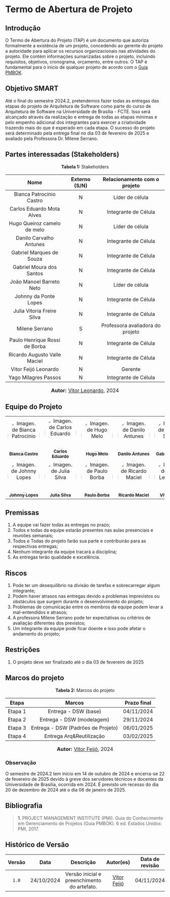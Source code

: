 # Termo de Abertura de Projeto

## Introdução

O Termo de Abertura do Projeto (TAP) é um documento que autoriza formalmente a existência de um projeto, concedendo ao gerente do projeto a autoridade para aplicar os recursos organizacionais nas atividades do projeto. Ele contém informações sumarizadas sobre o projeto, incluindo requisitos, objetivos, cronograma, orçamento, entre outros. O TAP é fundamental para o início de qualquer projeto de acordo com o [Guia PMBOK](#anchor_1).

## Objetivo SMART

Até o final do semestre 2024.2, pretendemos fazer todas as entregas das etapas do projeto de Arquitetura de Software como parte do curso de Arquitetura de Software na Universidade de Brasília - FCTE. Isso será alcançado através da realização e entrega de todas as etapas mínimas e pelo empenho adicional dos integrantes para exercer a criatividade trazendo mais do que é esperado em cada etapa. O sucesso do projeto será determinado pela entrega final no dia 03 de fevereiro de 2025 e avaliado pela Professora Dr. Milene Serrano.

## Partes interessadas (Stakeholders)

<p align="center" > <strong> Tabela 1:</Strong> Stakeholders</font> <gitbr></p>

<center>

| Nome | Externo (S/N) | Relacionamento com o projeto |
| :-: | :-: | :-: |
| Bianca Patrocínio Castro | N  | Líder de célula |
| Carlos Eduardo Mota Alves | N  | Integrante de Célula |
| Hugo Queiroz camelo de melo | N  | Líder de célula |
| Danilo Carvalho Antunes | N  | Integrante de Célula |
| Gabriel Marques de Souza | N  | Integrante de Célula |
| Gabriel Moura dos Santos | N  | Integrante de Célula |
| João Manoel Barreto Neto | N  | Líder de célula |
| Johnny da Ponte Lopes | N  | Integrante de Célula |
| Julia Vitoria Freire Silva | N  | Integrante de Célula|
| Milene Serrano | S  | Professora avaliadora do projeto |
| Paulo Henrique Rossi de Borba | N  | Integrante de Célula |
| Ricardo Augusto Valle Maciel | N  | Integrante de Célula |
| Vitor Feijó Leonardo | N  | Gerente |
| Yago Milagres Passos | N  | Integrante de Célula |

</center>

<font size="3"><p style="text-align: center"><b>Autor:</b>  [Vitor Leonardo](https://github.com/vitorfleonardo), 2024</p></font>

## Equipe do Projeto

<center>

<table style="width: 100%;">
  <tr>
    <td align="center"><a href="https://github.com/BiancaPatrocinio7"><img style="border-radius: 50%;" src="https://github.com/BiancaPatrocinio7.png" width="100px;" alt="Imagem de Bianca Patrocínio"/><br /><sub><b>Bianca Castro</b></sub></a></td>
    <td align="center"><a href="https://github.com/CADU110"><img style="border-radius: 50%;" src="https://github.com/CADU110.png" width="100px;" alt="Imagem de Carlos Eduardo"/><br /><sub><b>Carlos Eduardo</b></sub></a></td>
    <td align="center"><a href="https://github.com/melohugo"><img style="border-radius: 50%;" src="https://github.com/melohugo.png" width="100px;" alt="Imagem de Hugo Melo"/><br /><sub><b>Hugo Melo</b></sub></a></td>
    <td align="center"><a href="https://github.com/Danilo-Carvalho-Antunes"><img style="border-radius: 50%;" src="https://github.com/Danilo-Carvalho-Antunes.png" width="100px;" alt="Imagem de Danilo Antunes"/><br /><sub><b>Danilo Antunes</b></sub></a></td>
    <td align="center"><a href="https://github.com/GabrielMS00"><img style="border-radius: 50%;" src="https://github.com/GabrielMS00.png" width="100px;" alt="Imagem de Gabriel Souza"/><br /><sub><b>Gabriel Souza</b></sub></a></td>
    <td align="center"><a href="https://github.com/thegm445"><img style="border-radius: 50%;" src="https://github.com/thegm445.png" width="100px;" alt="Imagem de Gabriel Santos"/><br /><sub><b>Gabriel Santos</b></sub></a></td>
    <td align="center"><a href="https://github.com/JoaoBarreto03"><img style="border-radius: 50%;" src="https://github.com/JoaoBarreto03.png" width="100px;" alt="Imagem de João Barreto"/><br /><sub><b>João Barreto</b></sub></a></td>
  </tr>  
    <td align="center"><a href="https://github.com/Johnnylopess"><img style="border-radius: 50%;" src="https://github.com/Johnnylopess.png" width="100px;" alt="Imagem de Johnny Lopes"/><br /><sub><b>Johnny Lopes</b></sub></a></td>
    <td align="center"><a href="https://github.com/juhvitoria4"><img style="border-radius: 50%;" src="https://github.com/juhvitoria4.png" width="100px;" alt="Imagem de Julia Silva"/><br /><sub><b>Julia Silva</b></sub></a></td>
    <td align="center"><a href="https://github.com/paulohborba"><img style="border-radius: 50%;" src="https://github.com/paulohborba.png" width="100px;" alt="Imagem de Paulo Borba"/><br /><sub><b>Paulo Borba</b></sub></a></td>
    <td align="center"><a href="https://github.com/avmricardo"><img style="border-radius: 50%;" src="https://github.com/avmricardo.png" width="100px;" alt="Imagem de Ricardo Maciel"/><br /><sub><b>Ricardo Maciel</b></sub></a></td>
    <td align="center"><a href="https://github.com/vitorfleonardo"><img style="border-radius: 50%;" src="https://github.com/vitorfleonardo.png" width="100px;" alt="Imagem de Vitor Leonardo"/><br /><sub><b>Vitor Feijó</b></sub></a></td>
    <td align="center"><a href="https://github.com/yagompassos"><img style="border-radius: 50%;" src="https://github.com/yagompassos.png" width="100px;" alt="Imagem de Yago Passos"/><br /><sub><b>Yago Passos</b></sub></a></td>
  </tr>
</table>

</center>

## Premissas

01) A equipe vai fazer todas as entregas no prazo; <br>
02) Todos e todas da equipe estarão presentes nas aulas presenciais e reuniões semanais;<br>
03) Todos e Todas do projeto farão sua parte e contribuirão para as respectivas entregas;<br>
04) Nenhum integrante da equipe tracará a disciplina;<br>
05) As entregas terão qualidade e excelência.<br>

## Riscos

01) Pode ter um desequilíbrio na divisão de tarefas e sobrecarregar algum integrante;<br>
02) Podem haver atrasos nas entregas devido a problemas imprevistos ou obstáculos que surgem durante o desenvolvimento do projeto;<br>
03) Problemas de comunicação entre os membros da equipe podem levar a mal-entendidos e atrasos;<br>
04) A professora Milene Serrano pode ter expectativas ou critérios de avaliação diferentes dos previstos;<br>
05) Um integrante da equipe pode ficar doente e isso pode afetar o andamento do projeto;<br>

## Restrições

01) O projeto deve ser finalizado até o dia 03 de fevereiro de 2025<br>

## Marcos do projeto

<p align="center" > <strong> Tabela 2:</Strong> Marcos do projeto</font> <gitbr></p>

<center>

| Etapa | Marcos | Prazo final |
| :-: | :-: | :-: |
| Etapa 1 |  Entrega - DSW (base) | 04/11/2024 |
| Etapa 2 |  Entrega - DSW (modelagem) | 29/11/2024 |
| Etapa 3 |  Entrega - DSW (Padrões de Projeto) | 06/01/2025 |
| Etapa 4 |  Entrega Arq&Reutilização | 03/02/2025 |

</center>

<font size="3"><p style="text-align: center"><b>Autor:</b> [Vitor Feijó](https://github.com/vitorfleonardo), 2024</p></font>

### Observação

O semestre de 2024.2 tem início em 14 de outubro de 2024 e encerra-se 22 de fevereiro de 2025 devido à greve dos servidores técnicos e docentes da Universidade de Brasília, ocorrida em 2024. É previsto um recesso do dia 20 de dezembro de 2024 até o dia 06 de janeiro de 2025.

## Bibliografia

> <a id="anchor_1">1.</a> PROJECT MANAGEMENT INSTITUTE (PMI). Guia do Conhecimento em Gerenciamento de Projetos (Guia PMBOK). 6 ed. Estados Unidos: PMI, 2017.

## Histórico de Versão

| Versão | Data | Descrição | Autor(es) | Data de revisão | Revisor(es) |
| :-: | :-: | :-: | :-: | :-: | :-: |
| `1.0` | 24/10/2024  | Versão inicial e preenchimento do artefato. | [Vitor Feijó](https://github.com/vitorfleonardo) | 04/11/2024  |  [João Barreto](https://github.com/JoaoBarreto03)  |

